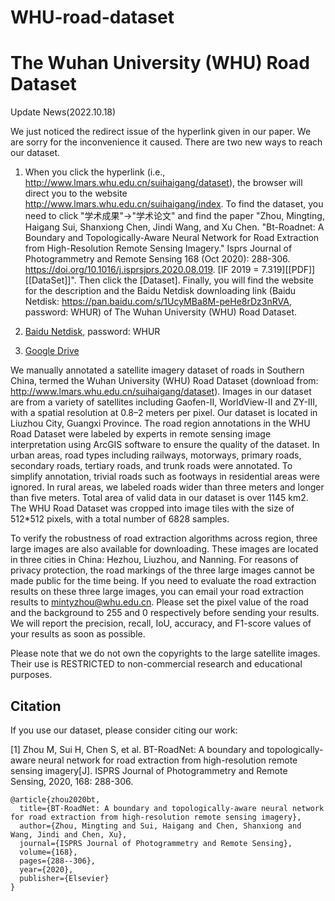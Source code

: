 # WHU-road-dataset 

# The Wuhan University (WHU) Road Dataset

Update News(2022.10.18)

We just noticed the redirect issue of the hyperlink given in our paper. We are sorry for the inconvenience it caused. There are two new ways to reach our dataset. 

1. When you click the hyperlink (i.e., http://www.lmars.whu.edu.cn/suihaigang/dataset), the browser will direct you to the website http://www.lmars.whu.edu.cn/suihaigang/index. To find the dataset, you need to click "学术成果"->"学术论文" and find the paper "Zhou, Mingting, Haigang Sui, Shanxiong Chen, Jindi Wang, and Xu Chen. "Bt-Roadnet: A Boundary and Topologically-Aware Neural Network for Road Extraction from High-Resolution Remote Sensing Imagery." Isprs Journal of Photogrammetry and Remote Sensing 168 (Oct 2020): 288-306. https://doi.org/10.1016/j.isprsjprs.2020.08.019. [IF 2019 = 7.319][[PDF]][[DataSet]]". Then click the [Dataset]. Finally, you will find the website for the description and the Baidu Netdisk downloading link (Baidu Netdisk: https://pan.baidu.com/s/1UcyMBa8M-peHe8rDz3nRVA, password: WHUR) of The Wuhan University (WHU) Road Dataset.

2. [Baidu Netdisk](https://pan.baidu.com/s/1UcyMBa8M-peHe8rDz3nRVA), password: WHUR

3. [Google Drive](https://drive.google.com/drive/folders/1sBQbOd__VcCWxH5tw5ZM1_hXEjkVB2Uc?usp=sharing)

We manually annotated a satellite imagery dataset of roads in Southern China, termed the Wuhan University (WHU) Road Dataset (download from: http://www.lmars.whu.edu.cn/suihaigang/dataset). Images in our dataset are from a variety of satellites including Gaofen-II, WorldView-II and ZY-III, with a spatial resolution at 0.8–2 meters per pixel. Our dataset is located in Liuzhou City, Guangxi Province. The road region annotations in the WHU Road Dataset were labeled by experts in remote sensing image interpretation using ArcGIS software to ensure the quality of the dataset. In urban areas, road types including railways, motorways, primary roads, secondary roads, tertiary roads, and trunk roads were annotated. To simplify annotation, trivial roads such as footways in residential areas were ignored. In rural areas, we labeled roads wider than three meters and longer than five meters. Total area of valid data in our dataset is over 1145 km2. The WHU Road Dataset was cropped into image tiles with the size of 512*512 pixels, with a total number of 6828 samples.

To verify the robustness of road extraction algorithms across region, three large images are also available for downloading. These images are located in three cities in China: Hezhou, Liuzhou, and Nanning. For reasons of privacy protection, the road markings of the three large images cannot be made public for the time being. If you need to evaluate the road extraction results on these three large images, you can email your road extraction results to mintyzhou@whu.edu.cn. Please set the pixel value of the road and the background to 255 and 0 respectively before sending your results. We will report the precision, recall, IoU, accuracy, and F1-score values of your results as soon as possible.

Please note that we do not own the copyrights to the large satellite images. Their use is RESTRICTED to non-commercial research and educational purposes.

## Citation

If you use our dataset, please consider citing our work:

[1] Zhou M, Sui H, Chen S, et al. BT-RoadNet: A boundary and topologically-aware neural network for road extraction from high-resolution remote sensing imagery[J]. ISPRS Journal of Photogrammetry and Remote Sensing, 2020, 168: 288-306.

```
@article{zhou2020bt,
  title={BT-RoadNet: A boundary and topologically-aware neural network for road extraction from high-resolution remote sensing imagery},
  author={Zhou, Mingting and Sui, Haigang and Chen, Shanxiong and Wang, Jindi and Chen, Xu},
  journal={ISPRS Journal of Photogrammetry and Remote Sensing},
  volume={168},
  pages={288--306},
  year={2020},
  publisher={Elsevier}
}
```

